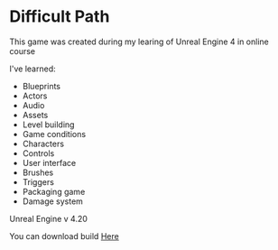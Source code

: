 # Difficult Path 

This game was created during my learing of Unreal Engine 4 in online course

I've learned:

  - Blueprints
  - Actors
  - Audio
  - Assets
  - Level building
  - Game conditions
  - Characters
  - Controls
  - User interface
  - Brushes
  - Triggers
  - Packaging game
  - Damage system
  
Unreal Engine v 4.20

You can download build [Here](https://mega.nz/#!VARhnCAA!5u5PZW8Qma_LILN1GVxQNAdqQSKjGYYIzejwXa3KV6Q)
